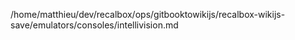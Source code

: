/home/matthieu/dev/recalbox/ops/gitbooktowikijs/recalbox-wikijs-save/emulators/consoles/intellivision.md